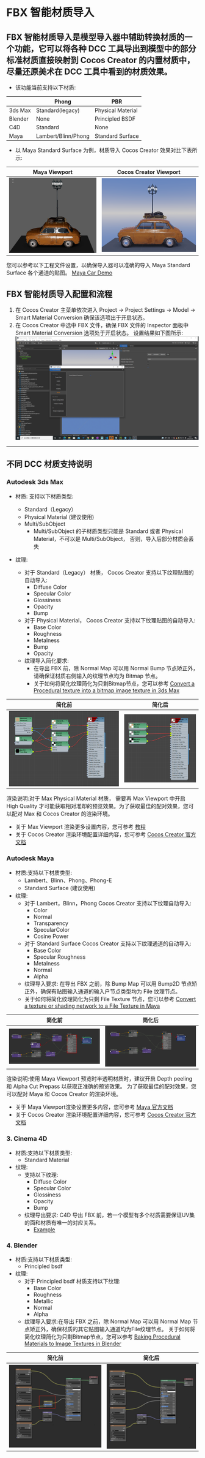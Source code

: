 # FBX 智能材质导入
## FBX 智能材质导入是模型导入器中辅助转换材质的一个功能，它可以将各种 DCC 工具导出到模型中的部分标准材质直接映射到 Cocos Creator 的内置材质中，尽量还原美术在 DCC 工具中看到的材质效果。
* 该功能当前支持以下材质:

|         | Phong               | PBR               |
|---------|---------------------|-------------------|
| 3ds Max | Standard(legacy)    | Physical Material |
| Blender | None                | Principled BSDF   |
| C4D     | Standard            | None              |
| Maya    | Lambert/Blinn/Phong | Standard Surface  |
 
* 以 Maya Standard Surface 为例，材质导入 Cocos Creator 效果对比下表所示:

| Maya Viewport              | Cocos Creator Viewport       |
|----------------------------|------------------------------|
| ![Maya](maya-viewport.png) | ![cocos](cocos-viewport.png) |

您可以参考以下工程文件设置，以确保导入器可以准确的导入 Maya Standard Surface 各个通道的贴图。
 [Maya Car Demo](maya_car.zip)

## FBX 智能材质导入配置和流程
1. 在 Cocos Creator 主菜单依次进入 Project -> Project Settings -> Model -> Smart Material Conversion 确保该选项出于开启状态。 
2. 在 Cocos Creator 中选中 FBX 文件，确保 FBX 文件的 Inspector 面板中 Smart Material Conversion 选项处于开启状态。
设置结果如下图所示:
![img_6.png](enable-smart-conversion.png)

---
## 不同 DCC 材质支持说明
### Autodesk 3ds Max
- 材质: 支持以下材质类型:
  - Standard（Legacy）
  - Physical Material (建议使用)
  - Multi/SubObject
    - Multi/SubObject 的子材质类型只能是 Standard 或者 Physical Material，不可以是 Multi/SubObject， 否则，导入后部分材质会丢失

- 纹理:
  - 对于 Standard（Legacy） 材质， Cocos Creator 支持以下纹理贴图的自动导入:
    - Diffuse Color
    - Specular Color 
    - Glossiness 
    - Opacity 
    - Bump
  - 对于 Physical Material， Cocos Creator 支持以下纹理贴图的自动导入:
    - Base Color 
    - Roughness
    - Metalness
    - Bump
    - Opacity
  - 纹理导入简化要求:
    - 在导出 FBX 前，除 Normal Map 可以用 Normal Bump 节点矫正外，请确保证材质右侧输入的纹理节点均为 Bitmap 节点。
    - 关于如何将简化纹理简化为只剩Bitmap节点，您可以参考 [Convert a Procedural texture into a bitmap image texture in 3ds Max](https://knowledge.autodesk.com/support/3ds-Max/learn-explore/caas/sfdcarticles/sfdcarticles/How-to-convert-a-Procedural-texture-into-a-bitmap-image-texture-in-3ds-Max-for-fbx-export.html)

| 简化前                 | 简化后                     |
|---------------------|-------------------------|
| ![img.png](img.png) | ![img_1.png](img_1.png) |

渲染说明:对于 Max Physical Material 材质， 需要再 Max Viewport 中开启 High Quality 才可能获取相对准却的预览效果。为了获取最佳的配对效果，您可以配对 Max 和 Cocos Creator 的渲染环境。
* 关于 Max Viewport 渲染更多设置内容，您可参考 [教程](https://www.youtube.com/watch?v=82hhg8Q1nus&list=PL9xXzsdQ6pbZGBnVSKMBO_BCYjzmFTj0R&index=2)
* 关于 Cocos Creator 渲染环境配置详细内容，您可参考 [Cocos Creator 官方文档](https://docs.cocos.com/creator/manual/zh/module-map/graphics.html)

### Autodesk Maya
- 材质:支持以下材质类型:
  - Lambert、Blinn、Phong、Phong-E
  - Standard Surface (建议使用)
- 纹理:
  - 对于 Lambert，Blinn，Phong  Cocos Creator 支持以下纹理自动导入:
    - Color
    - Normal
    - Transparency
    - SpecularColor
    - Cosine Power
  - 对于 Standard Surface  Cocos Creator 支持以下纹理通道的自动导入:
    - Base Color
    - Specular Roughness 
    - Metalness
    - Normal 
    - Alpha
  - 纹理导入要求: 在导出 FBX 之前，除 Bump Map 可以用 Bump2D 节点矫正外，确保有贴图输入通道的输入户节点类型均为 File 纹理节点。
  - 关于如何将简化纹理简化为只剩 File Texture 节点，您可以参考 [Convert a texture or shading network to a File Texture in Maya](https://knowledge.autodesk.com/support/Maya/learn-explore/caas/CloudHelp/cloudhelp/2016/ENU/Maya/files/GUID-0F504570-CB7A-49D3-A7A2-83438C353A9C-htm.html)

| 简化前                     | 简化后                     |
|-------------------------|-------------------------|
| ![img_2.png](img_2.png) | ![img_3.png](img_3.png) |


渲染说明:使用 Maya Viewport 预览时半透明材质时，建议开启 Depth peeling 和 Alpha Cut Prepass 以获取正准确的预览效果。
为了获取最佳的配对效果，您可以配对 Maya 和 Cocos Creator 的渲染环境。
* 关于 Maya Viewport渲染设置更多内容，您可参考 [Maya 官方文档](https://help.autodesk.com/view/MayaUL/2022/ENU/index.html?contextId=Viewport20RendererDisplay)
* 关于 Cocos Creator 渲染环境配置详细内容，您可参考 [Cocos Creator 官方文档](https://docs.cocos.com/creator/manual/zh/module-map/graphics.html)

### 3. Cinema 4D
- 材质:支持以下材质类型:
  - Standard Material
- 纹理:
  - 支持以下纹理:
    - Diffuse Color
    - Specular Color 
    - Glossiness 
    - Opacity 
    - Bump
  - 纹理导出要求: C4D 导出 FBX 前，若一个模型有多个材质需要保证UV集的面和材质有唯一的对应关系。
    - [Example](https://github.com/cocos-creator/3d-tasks/issues/11267)

### 4. Blender
   - 材质:支持以下材质类型:
     - Principled bsdf
   - 纹理:
     - 对于 Principled bsdf 材质支持以下纹理:
       - Base Color
       - Roughness
       - Metallic
       - Normal
       - Alpha
     - 纹理导入要求:在导出 FBX 之前，除 Normal Map 可以用 Normal Map 节点矫正外，确保材质的其它贴图输入通道均为File纹理节点。
关于如何将简化纹理简化为只剩Bitmap节点，您可以参考 [Baking Procedural Materials to Image Textures in Blender](https://www.youtube.com/watch?v=AB24ITZHtuE)

| 简化前                     | 简化后                     |
|-------------------------|-------------------------|
| ![img_4.png](img_4.png) | ![img_5.png](img_5.png) |



